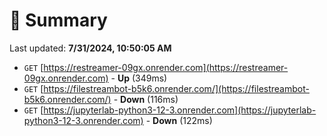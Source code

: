 # 📖 Summary
Last updated: **7/31/2024, 10:50:05 AM**

- `GET` [https://restreamer-09gx.onrender.com](https://restreamer-09gx.onrender.com) - **Up** (349ms)
- `GET` [https://filestreambot-b5k6.onrender.com/](https://filestreambot-b5k6.onrender.com/) - **Down** (116ms)
- `GET` [https://jupyterlab-python3-12-3.onrender.com](https://jupyterlab-python3-12-3.onrender.com) - **Down** (122ms)
